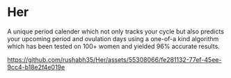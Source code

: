 # Her

A unique period calender which not only tracks your cycle but also predicts your upcoming period and ovulation days using a one-of-a kind algorithm which has been tested on 100+ women and yielded 96% accurate results.



https://github.com/rushabh35/Her/assets/55308066/fe281132-77ef-45ee-9cc4-b18e2f4e019e

